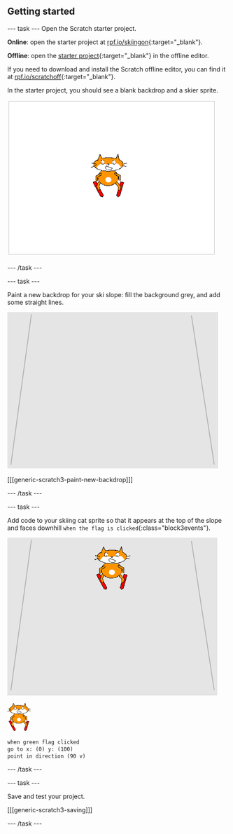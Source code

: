 ## Getting started

--- task ---
Open the Scratch starter project.

**Online**: open the starter project at [rpf.io/skiingon](http://rpf.io/skiingon){:target="_blank"}.

**Offline**: open the [starter project](http://rpf.io/p/en/scratch-cat-goes-skiing-go){:target="_blank"} in the offline editor.

If you need to download and install the Scratch offline editor, you can find it at [rpf.io/scratchoff](http://rpf.io/scratchoff){:target="_blank"}.

In the starter project, you should see a blank backdrop and a skier sprite.

![starter projects](images/starter_project.png)

--- /task ---

--- task ---

Paint a new backdrop for your ski slope: fill the background grey, and add some straight lines.

![ski slope backdrop](images/backdrop.png)

[[[generic-scratch3-paint-new-backdrop]]]

--- /task ---

--- task ---

Add code to your skiing cat sprite so that it appears at the top of the slope and faces downhill `when the flag is clicked`{:class="block3events"}.

![skier on slope](images/skier_on_the_slope.png)

![skier sprite](images/skier_sprite_small.png)

```blocks3
when green flag clicked
go to x: (0) y: (100)
point in direction (90 v)
```

--- /task ---

--- task ---

Save and test your project.

[[[generic-scratch3-saving]]]

--- /task ---

